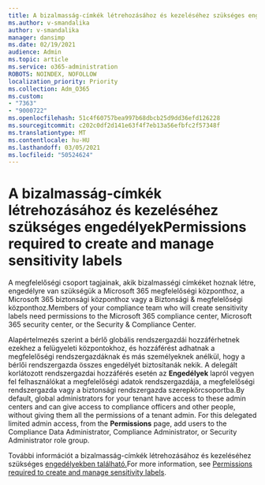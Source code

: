 ```yaml
---
title: A bizalmasság-címkék létrehozásához és kezeléséhez szükséges engedélyek
ms.author: v-smandalika
author: v-smandalika
manager: dansimp
ms.date: 02/19/2021
audience: Admin
ms.topic: article
ms.service: o365-administration
ROBOTS: NOINDEX, NOFOLLOW
localization_priority: Priority
ms.collection: Adm_O365
ms.custom:
- "7363"
- "9000722"
ms.openlocfilehash: 51c4f60757bea997b68dbcb25d9dd36efd126228
ms.sourcegitcommit: c202c0df2d141e63f4f7eb13a56efbfc2f57348f
ms.translationtype: MT
ms.contentlocale: hu-HU
ms.lasthandoff: 03/05/2021
ms.locfileid: "50524624"
---
```

# <a name="permissions-required-to-create-and-manage-sensitivity-labels"></a><span data-ttu-id="13b67-102">A bizalmasság-címkék létrehozásához és kezeléséhez szükséges engedélyek</span><span class="sxs-lookup"><span data-stu-id="13b67-102">Permissions required to create and manage sensitivity labels</span></span>

<span data-ttu-id="13b67-103">A megfelelőségi csoport tagjainak, akik bizalmasségi címkéket hoznak létre, engedélyre van szükségük a Microsoft 365 megfelelőségi központhoz, a Microsoft 365 biztonsági központhoz vagy a Biztonsági & megfelelőségi központhoz.</span><span class="sxs-lookup"><span data-stu-id="13b67-103">Members of your compliance team who will create sensitivity labels need permissions to the Microsoft 365 compliance center, Microsoft 365 security center, or the Security & Compliance Center.</span></span>

<span data-ttu-id="13b67-104">Alapértelmezés szerint a bérlő globális rendszergazdái hozzáférhetnek ezekhez a felügyeleti központokhoz, és hozzáférést adhatnak a megfelelőségi rendszergazdáknak és más személyeknek anélkül, hogy a bérlői rendszergazda összes engedélyét biztosítanák nekik. A delegált korlátozott rendszergazdai hozzáférés esetén az **Engedélyek** lapról vegyen fel felhasználókat a megfelelőségi adatok rendszergazdája, a megfelelőségi rendszergazda vagy a biztonsági rendszergazda szerepkörcsoportba.</span><span class="sxs-lookup"><span data-stu-id="13b67-104">By default, global administrators for your tenant have access to these admin centers and can give access to compliance officers and other people, without giving them all the permissions of a tenant admin. For this delegated limited admin access, from the **Permissions** page, add users to the Compliance Data Administrator, Compliance Administrator, or Security Administrator role group.</span></span>

<span data-ttu-id="13b67-105">További információt a bizalmasság-címkék létrehozásához és kezeléséhez szükséges [engedélyekben található.](https://docs.microsoft.com/microsoft-365/compliance/get-started-with-sensitivity-labels)</span><span class="sxs-lookup"><span data-stu-id="13b67-105">For more information, see [Permissions required to create and manage sensitivity labels](https://docs.microsoft.com/microsoft-365/compliance/get-started-with-sensitivity-labels).</span></span>